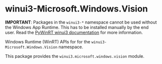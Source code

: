 <!-- warning: Please don't edit this file. It was automatically generated. -->

# winui3-Microsoft.Windows.Vision

**IMPORTANT**: Packages in the `winui3-*` namespace cannot be used without the
Windows App Runtime. This has to be installed manually by the end user. Read the
[PyWinRT winui3 documentation](https://pywinrt.readthedocs.io/en/latest/api/winui3/index.html)
for more information.

Windows Runtime (WinRT) APIs for for the `winui3-Microsoft.Windows.Vision` namespace.

This package provides the `winui3.microsoft.windows.vision` module.
